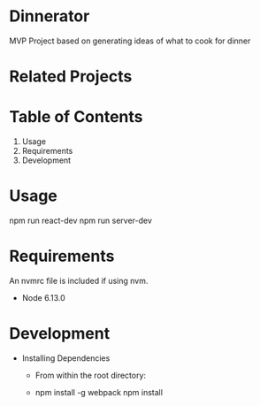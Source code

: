 # Dinnerator
MVP Project based on generating ideas of what to cook for dinner

# Related Projects

# Table of Contents
1. Usage
2. Requirements
3. Development

# Usage
npm run react-dev
npm run server-dev

# Requirements
An nvmrc file is included if using nvm.

- Node 6.13.0

# Development
- Installing Dependencies
  - From within the root directory:

  - npm install -g webpack npm install